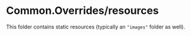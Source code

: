 # Common.Overrides/resources

This folder contains static resources (typically an `"images"` folder as well).
